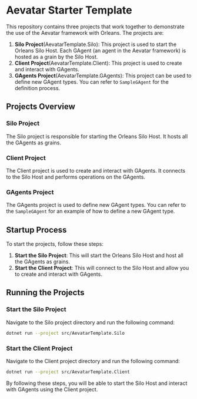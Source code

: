 # Aevatar Starter Template

This repository contains three projects that work together to demonstrate the use of the Aevatar framework with Orleans. The projects are:

1. **Silo Project**(AevatarTemplate.Silo): This project is used to start the Orleans Silo Host. Each GAgent (an agent in the Aevatar framework) is hosted as a grain by the Silo Host.
2. **Client Project**(AevatarTemplate.Client): This project is used to create and interact with GAgents.
3. **GAgents Project**(AevatarTemplate.GAgents): This project can be used to define new GAgent types. You can refer to `SampleGAgent` for the definition process.

## Projects Overview

### Silo Project

The Silo project is responsible for starting the Orleans Silo Host. It hosts all the GAgents as grains.

### Client Project

The Client project is used to create and interact with GAgents. It connects to the Silo Host and performs operations on the GAgents.

### GAgents Project

The GAgents project is used to define new GAgent types. You can refer to the `SampleGAgent` for an example of how to define a new GAgent type.

## Startup Process

To start the projects, follow these steps:

1. **Start the Silo Project**: This will start the Orleans Silo Host and host all the GAgents as grains.
2. **Start the Client Project**: This will connect to the Silo Host and allow you to create and interact with GAgents.

## Running the Projects

### Start the Silo Project

Navigate to the Silo project directory and run the following command:

```sh
dotnet run --project src/AevatarTemplate.Silo
```

### Start the Client Project

Navigate to the Client project directory and run the following command:

```sh
dotnet run --project src/AevatarTemplate.Client
```

By following these steps, you will be able to start the Silo Host and interact with GAgents using the Client project.